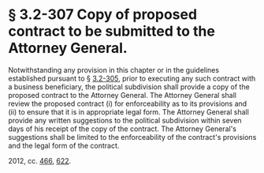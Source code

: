 # § 3.2-307 Copy of proposed contract to be submitted to the Attorney General.

<p>Notwithstanding any provision in this chapter or in the guidelines established pursuant to § <a href='http://law.lis.virginia.gov/vacode/3.2-305/'>3.2-305</a>, prior to executing any such contract with a business beneficiary, the political subdivision shall provide a copy of the proposed contract to the Attorney General. The Attorney General shall review the proposed contract (i) for enforceability as to its provisions and (ii) to ensure that it is in appropriate legal form. The Attorney General shall provide any written suggestions to the political subdivision within seven days of his receipt of the copy of the contract. The Attorney General's suggestions shall be limited to the enforceability of the contract's provisions and the legal form of the contract.</p><p>2012, cc. <a href='http://lis.virginia.gov/cgi-bin/legp604.exe?121+ful+CHAP0466'>466</a>, <a href='http://lis.virginia.gov/cgi-bin/legp604.exe?121+ful+CHAP0622'>622</a>.</p>